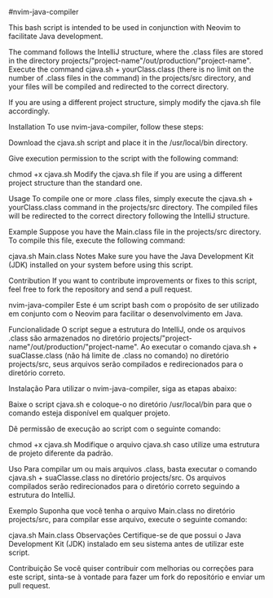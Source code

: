 #nvim-java-compiler

This bash script is intended to be used in conjunction with Neovim to facilitate Java development.

The command follows the IntelliJ structure, where the .class files are stored in the directory projects/"project-name"/out/production/"project-name". Execute the command cjava.sh + yourClass.class (there is no limit on the number of .class files in the command) in the projects/src directory, and your files will be compiled and redirected to the correct directory.

If you are using a different project structure, simply modify the cjava.sh file accordingly.

Installation
To use nvim-java-compiler, follow these steps:

Download the cjava.sh script and place it in the /usr/local/bin directory.

Give execution permission to the script with the following command:

chmod +x cjava.sh
Modify the cjava.sh file if you are using a different project structure than the standard one.

Usage
To compile one or more .class files, simply execute the cjava.sh + yourClass.class command in the projects/src directory. The compiled files will be redirected to the correct directory following the IntelliJ structure.

Example
Suppose you have the Main.class file in the projects/src directory. To compile this file, execute the following command:

cjava.sh Main.class
Notes
Make sure you have the Java Development Kit (JDK) installed on your system before using this script.

Contribution
If you want to contribute improvements or fixes to this script, feel free to fork the repository and send a pull request.


nvim-java-compiler
Este é um script bash com o propósito de ser utilizado em conjunto com o Neovim para facilitar o desenvolvimento em Java.

Funcionalidade
O script segue a estrutura do IntelliJ, onde os arquivos .class são armazenados no diretório projects/"project-name"/out/production/"project-name". Ao executar o comando cjava.sh + suaClasse.class (não há limite de .class no comando) no diretório projects/src, seus arquivos serão compilados e redirecionados para o diretório correto.

Instalação
Para utilizar o nvim-java-compiler, siga as etapas abaixo:

Baixe o script cjava.sh e coloque-o no diretório /usr/local/bin para que o comando esteja disponível em qualquer projeto.

Dê permissão de execução ao script com o seguinte comando:

chmod +x cjava.sh
Modifique o arquivo cjava.sh caso utilize uma estrutura de projeto diferente da padrão.

Uso
Para compilar um ou mais arquivos .class, basta executar o comando cjava.sh + suaClasse.class no diretório projects/src. Os arquivos compilados serão redirecionados para o diretório correto seguindo a estrutura do IntelliJ.

Exemplo
Suponha que você tenha o arquivo Main.class no diretório projects/src, para compilar esse arquivo, execute o seguinte comando:


cjava.sh Main.class
Observações
Certifique-se de que possui o Java Development Kit (JDK) instalado em seu sistema antes de utilizar este script.

Contribuição
Se você quiser contribuir com melhorias ou correções para este script, sinta-se à vontade para fazer um fork do repositório e enviar um pull request.
